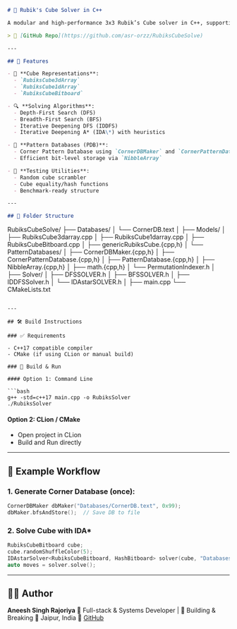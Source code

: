 
```markdown
# 🧩 Rubik's Cube Solver in C++

A modular and high-performance 3x3 Rubik’s Cube solver in C++, supporting various cube representations, multiple solving strategies, and advanced heuristic optimization using pattern databases.

> 🔗 [GitHub Repo](https://github.com/asr-orzz/RubiksCubeSolve)

---

## 🚀 Features

- 🔁 **Cube Representations**:
  - `RubiksCube3dArray`
  - `RubiksCube1dArray`
  - `RubiksCubeBitboard`

- 🔍 **Solving Algorithms**:
  - Depth-First Search (DFS)
  - Breadth-First Search (BFS)
  - Iterative Deepening DFS (IDDFS)
  - Iterative Deepening A* (IDA\*) with heuristics

- 🧠 **Pattern Databases (PDB)**:
  - Corner Pattern Database using `CornerDBMaker` and `CornerPatternDatabase`
  - Efficient bit-level storage via `NibbleArray`

- 🧪 **Testing Utilities**:
  - Random cube scrambler
  - Cube equality/hash functions
  - Benchmark-ready structure

---

## 📂 Folder Structure

```

RubiksCubeSolve/
├── Databases/
│   └── CornerDB.text
│
├── Models/
│   ├── RubiksCube3darray.cpp
│   ├── RubiksCube1darray.cpp
│   ├── RubiksCubeBitboard.cpp
│   ├── genericRubiksCube.{cpp,h}
│   └── PatternDatabases/
│       ├── CornerDBMaker.{cpp,h}
│       ├── CornerPatternDatabase.{cpp,h}
│       ├── PatternDatabase.{cpp,h}
│       ├── NibbleArray.{cpp,h}
│       ├── math.{cpp,h}
│       └── PermutationIndexer.h
│
├── Solver/
│   ├── DFSSOLVER.h
│   ├── BFSSOLVER.h
│   ├── IDDFSSolver.h
│   └── IDAstarSOLVER.h
│
├── main.cpp
└── CMakeLists.txt

````

---

## 🛠️ Build Instructions

### ✅ Requirements

- C++17 compatible compiler
- CMake (if using CLion or manual build)

### 🔨 Build & Run

#### Option 1: Command Line

```bash
g++ -std=c++17 main.cpp -o RubiksSolver
./RubiksSolver
````

#### Option 2: CLion / CMake

* Open project in CLion
* Build and Run directly

---

## 📘 Example Workflow

### 1. Generate Corner Database (once):

```cpp
CornerDBMaker dbMaker("Databases/CornerDB.text", 0x99);
dbMaker.bfsAndStore();  // Save DB to file
```

### 2. Solve Cube with IDA\*

```cpp
RubiksCubeBitboard cube;
cube.randomShuffleColor(5);
IDAstarSolver<RubiksCubeBitboard, HashBitboard> solver(cube, "Databases/CornerDB.text");
auto moves = solver.solve();
```

---

## 🙋‍♂️ Author

**Aneesh Singh Rajoriya**
🚀 Full-stack & Systems Developer | 🚧 Building & Breaking
📌 Jaipur, India
🔗 [GitHub](https://github.com/asr-orzz) 

